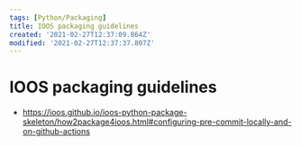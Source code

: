 ```yaml
---
tags: [Python/Packaging]
title: IOOS packaging guidelines
created: '2021-02-27T12:37:09.864Z'
modified: '2021-02-27T12:37:37.807Z'
---
```


# IOOS packaging guidelines

* https://ioos.github.io/ioos-python-package-skeleton/how2package4ioos.html#configuring-pre-commit-locally-and-on-github-actions
